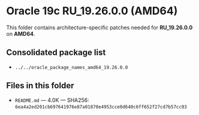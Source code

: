 # Oracle 19c RU_19.26.0.0 (AMD64)

This folder contains architecture-specific patches needed for **RU_19.26.0.0** on **AMD64**.

## Consolidated package list

- `../../oracle_package_names_amd64_19.26.0.0`

## Files in this folder

- `README.md` — 4.0K — SHA256: `6ea4a2ed201cb697641976e87a01870e4953cce0d640c6ff652f27cd7b57cc03`